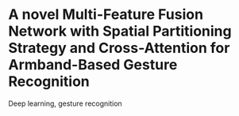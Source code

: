 # A novel Multi-Feature Fusion Network with Spatial Partitioning Strategy and Cross-Attention for Armband-Based Gesture Recognition
Deep learning, gesture recognition

